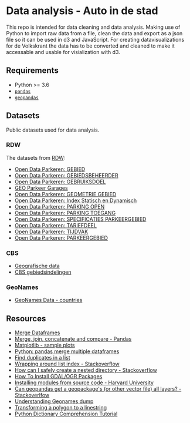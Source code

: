 # Data analysis - Auto in de stad

This repo is intended for data cleaning and data analysis. Making use of Python to import raw data from a file, clean the data and export as a json file so it can be used in d3 and JavaScript. For creating datavisualizations for de Volkskrant the data has to be converted and cleaned to make it accessable and usable for visialization with d3.

## Requirements

* Python >= 3.6
* [`pandas`](https://pandas.pydata.org/)
* [`geopandas`](https://github.com/geopandas/geopandas)

## Datasets

Public datasets used for data analysis.

### RDW

The datasets from [RDW](https://opendata.rdw.nl/):

* [Open Data Parkeren: GEBIED](https://opendata.rdw.nl/Parkeren/Open-Data-Parkeren-GEBIED/adw6-9hsg)
* [Open Data Parkeren: GEBIEDSBEHEERDER](https://opendata.rdw.nl/Parkeren/Open-Data-Parkeren-GEBIEDSBEHEERDER/2uc2-nnv3)
* [Open Data Parkeren: GEBRUIKSDOEL](https://opendata.rdw.nl/Parkeren/Open-Data-Parkeren-GEBRUIKSDOEL/qidm-7mkf)
* [GEO Parkeer Garages](https://opendata.rdw.nl/Parkeren/GEO-Parkeer-Garages/t5pc-eb34)
* [Open Data Parkeren: GEOMETRIE GEBIED](https://opendata.rdw.nl/Parkeren/Open-Data-Parkeren-GEOMETRIE-GEBIED/nsk3-v9n7)
* [Open Data Parkeren: Index Statisch en Dynamisch](https://opendata.rdw.nl/Parkeren/Open-Data-Parkeren-Index-Statisch-en-Dynamisch/f6v7-gjpa)
* [Open Data Parkeren: PARKING OPEN](https://opendata.rdw.nl/Parkeren/Open-Data-Parkeren-PARKING-OPEN/figd-gux7)
* [Open Data Parkeren: PARKING TOEGANG](https://opendata.rdw.nl/Parkeren/Open-Data-Parkeren-PARKING-TOEGANG/edv8-qiyg)
* [Open Data Parkeren: SPECIFICATIES PARKEERGEBIED](https://opendata.rdw.nl/Parkeren/Open-Data-Parkeren-SPECIFICATIES-PARKEERGEBIED/b3us-f26s)
* [Open Data Parkeren: TARIEFDEEL](https://opendata.rdw.nl/Parkeren/Open-Data-Parkeren-TARIEFDEEL/534e-5vdg)
* [Open Data Parkeren: TIJDVAK](https://opendata.rdw.nl/Parkeren/Open-Data-Parkeren-TIJDVAK/ixf8-gtwq)
* [Open Data Parkeren: PARKEERGEBIED](https://opendata.rdw.nl/Parkeren/Open-Data-Parkeren-PARKEERGEBIED/mz4f-59fw)

### CBS

* [Geografische data](https://www.cbs.nl/nl-nl/dossier/nederland-regionaal/geografische-data)
* [CBS gebiedsindelingen](https://www.cbs.nl/nl-nl/dossier/nederland-regionaal/geografische-data/cbs-gebiedsindelingen)

### GeoNames

* [GeoNames Data - countries](https://download.geonames.org/export/zip/)

## Resources

* [Merge Dataframes](https://realpython.com/pandas-merge-join-and-concat/)
* [Merge, join, concatenate and compare - Pandas](https://pandas.pydata.org/pandas-docs/stable/user_guide/merging.html)
* [Matplotlib - sample plots](https://matplotlib.org/tutorials/introductory/sample_plots.html#sphx-glr-tutorials-introductory-sample-plots-py)
* [Python: pandas merge multiple dataframes](https://stackoverflow.com/questions/44327999/python-pandas-merge-multiple-dataframes)
* [Find duplicates in a list](https://shoutthegeek.com/how-to-find-duplicates-in-a-list-in-python/?PageSpeed=noscript)
* [Wrapping around list index - Stackoverflow](https://stackoverflow.com/questions/22122623/wrapping-around-on-a-list-when-list-index-is-out-of-range)
* [How can I safely create a nested directory - Stackoverflow](https://stackoverflow.com/questions/273192/how-can-i-safely-create-a-nested-directory)
* [How To Install GDAL/OGR Packages](https://mothergeo-py.readthedocs.io/en/latest/development/how-to/gdal-ubuntu-pkg.html)
* [Installing modules from source code - Harvard University](https://rce-docs.hmdc.harvard.edu/book/installing-modules-source-code)
* [Can geopandas get a geopackage's (or other vector file) all layers? - Stackoverlfow](https://stackoverflow.com/questions/56165069/can-geopandas-get-a-geopackages-or-other-vector-file-all-layers)
* [Understanding Geonames dump](https://www.logilab.org/blogentry/10074668)
* [Transforming a polygon to a linestring](https://gis.stackexchange.com/questions/290756/transforming-a-polygon-to-a-linestring/332157)
* [Python Dictionary Comprehension Tutorial](https://www.datacamp.com/community/tutorials/python-dictionary-comprehension)
